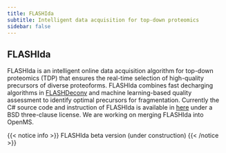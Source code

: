 ```yaml
---
title: FLASHIda
subtitle: Intelligent data acquisition for top-down proteomics
sidebar: false
---
```


##  FLASHIda

FLASHIda is an intelligent online data acquisition algorithm for top-down proteomics (TDP) that ensures the real-time selection of high-quality precursors of diverse proteoforms. FLASHIda combines fast decharging algorithms in <a href="/application/flashdeconv/">FLASHDeconv</a> and machine learning-based quality assessment to identify optimal precursors for fragmentation. Currently the C# source code and instruction of FLASHIda is available in <a href="https://github.com/caetera/FlashIda">here</a> under a BSD three-clause license. We are working on merging FLASHIda into OpenMS.

{{< notice info >}}
FLASHIda beta version (under construction)
{{< /notice >}}
